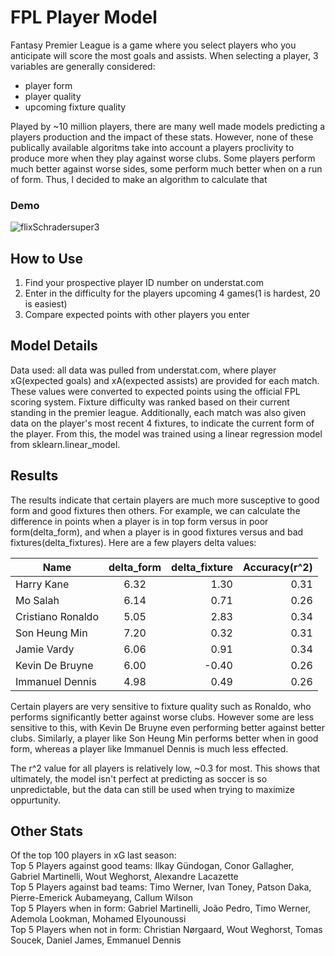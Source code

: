 # FPL Player Model

Fantasy Premier League is a game where you select players who you anticipate will score the most goals and assists. When selecting a player, 3 variables are generally considered:
 - player form
 - player quality
 - upcoming fixture quality

Played by ~10 million players, there are many well made models predicting a players production and the impact of these stats. However, none of these publically available algoritms take into account a players proclivity to produce more when they play against worse clubs. Some players perform much better against worse sides, some perform much better when on a run of form. Thus, I decided to make an algorithm to calculate that

### Demo
![flixSchradersuper3](https://user-images.githubusercontent.com/85814674/175180886-b21692b4-d0c9-4969-a678-c5bf60786a0c.gif)


## How to Use
1. Find your prospective player ID number on understat.com
2. Enter in the difficulty for the players upcoming 4 games(1 is hardest, 20 is easiest)
3. Compare expected points with other players you enter

## Model Details
Data used: all data was pulled from understat.com, where player xG(expected goals) and xA(expected assists) are provided for each match. These values were converted to expected points using the official FPL scoring system. Fixture difficulty was ranked based on their current standing in the premier league. Additionally, each match was also given data on the player's most recent 4 fixtures, to indicate the current form of the player. From this, the model was trained using a linear regression model from sklearn.linear_model. 

## Results
The results indicate that certain players are much more susceptive to good form and good fixtures then others. For example, we can calculate the difference in points when a player is in top form versus in poor form(delta_form), and when a player is in good fixtures versus and bad fixtures(delta_fixtures). Here are a few players delta values:

| Name     | delta_form         | delta_fixture  | Accuracy(r^2)  |
| ------------- |:-------------:| -----:| ------:|
| Harry Kane   | 6.32 | 1.30 | 0.31 |
| Mo Salah      | 6.14     |   0.71 | 0.26 |
| Cristiano Ronaldo | 5.05      |    2.83 | 0.34 |
| Son Heung Min   | 7.20 | 0.32 | 0.31 |
| Jamie Vardy    | 6.06    |   0.91 | 0.34 |
| Kevin De Bruyne | 6.00      |    -0.40 | 0.26 |
| Immanuel Dennis   | 4.98 | 0.49 | 0.26


Certain players are very sensitive to fixture quality such as Ronaldo, who performs significantly better against worse clubs. However some are less sensitive to this, with Kevin De Bruyne even performing better against better clubs. Similarly, a player like Son Heung Min performs better when in good form, whereas a player like Immanuel Dennis is much less effected. 

The r^2 value for all players is relatively low, ~0.3 for most. This shows that ultimately, the model isn't perfect at predicting as soccer is so unpredictable, but the data can still be used when trying to maximize oppurtunity. 

## Other Stats
Of the top 100 players in xG last season: <br />
Top 5 Players against good teams: Ilkay Gündogan, Conor Gallagher, Gabriel Martinelli, Wout Weghorst, Alexandre Lacazette <br />
Top 5 Players against bad teams: Timo Werner, Ivan Toney, Patson Daka, Pierre-Emerick Aubameyang, Callum Wilson <br />
Top 5 Players when in form: Gabriel Martinelli, João Pedro, Timo Werner, Ademola Lookman, Mohamed Elyounoussi <br />
Top 5 Players when not in form: Christian Nørgaard, Wout Weghorst, Tomas Soucek, Daniel James, Emmanuel Dennis <br />

